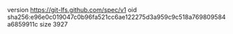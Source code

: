 version https://git-lfs.github.com/spec/v1
oid sha256:e96e0c019047c0b96fa521cc6ae122275d3a959c9c518a769809584a6859911c
size 3927
